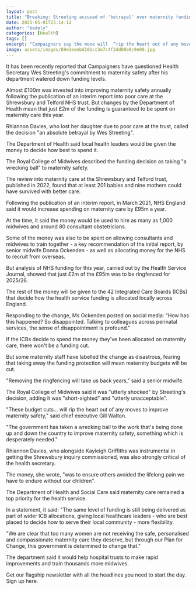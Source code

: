 ```yaml
---
layout: post
title: "Breaking: Streeting accused of 'betrayal' over maternity funding plan"
date: 2025-05-01T23:14:12
author: "badely"
categories: [Health]
tags: []
excerpt: "Campaigners say the move will  “rip the heart out of any moves to improve maternity safety”."
image: assets/images/89e1eeebd101cc3e7c4f2dd00e0c9e90.jpg
---
```


It has been recently reported that Campaigners have questioned Health Secretary Wes Streeting's commitment to maternity safety after his department watered down funding levels.

Almost £100m was invested into improving maternity safety annually following the publication of an interim report into poor care at the Shrewsbury and Telford NHS trust. But changes by the Department of Health mean that just £2m of the funding is guaranteed to be spent on maternity care this year.

Rhiannon Davies, who lost her daughter due to poor care at the trust, called the decision "an absolute betrayal by Wes Streeting". 

The Department of Health said local health leaders would be given the money to decide how best to spend it.

The Royal College of Midwives described the funding decision as taking "a wrecking ball" to maternity safety.

The review into maternity care at the Shrewsbury and Telford trust, published in 2022, found that at least 201 babies and nine mothers could have survived with better care. 

Following the publication of an interim report, in March 2021, NHS England said it would increase spending on maternity care by £95m a year. 

At the time, it said the money would be used to hire as many as 1,000 midwives and around 80 consultant obstetricians.

Some of the money was also to be spent on allowing consultants and midwives to train together - a key recommendation of the initial report, by senior midwife Donna Ockenden - as well as allocating money for the NHS to recruit from overseas. 

But analysis of NHS funding for this year, carried out by the Health Service Journal, showed that just £2m of the £95m was to be ringfenced for 2025/26. 

The rest of the money will be given to the 42 Integrated Care Boards (ICBs) that decide how the health service funding is allocated locally across England. 

Responding to the change, Ms Ockenden posted on social media: "How has this happened? So disappointed. Talking to colleagues across perinatal services, the sense of disappointment is profound."

If the ICBs decide to spend the money they've been allocated on maternity care, there won't be a funding cut. 

But some maternity staff have labelled the change as disastrous, fearing that taking away the funding protection will mean maternity budgets will be cut. 

"Removing the ringfencing will take us back years," said a senior midwife.

The Royal College of Midwives said it was "utterly shocked" by Streeting's decision, adding it was "short-sighted" and "utterly unacceptable". 

"These budget cuts… will rip the heart out of any moves to improve maternity safety," said chief executive Gill Walton. 

"The government has taken a wrecking ball to the work that's being done up and down the country to improve maternity safety, something which is desperately needed."

Rhiannon Davies, who alongside Kayleigh Griffiths was instrumental in getting the Shrewsbury inquiry commissioned, was also strongly critical of the health secretary.

The money, she wrote, "was to ensure others avoided the lifelong pain we have to endure without our children". 

The Department of Health and Social Care said maternity care remained a top priority for the health service. 

In a statement, it said: "The same level of funding is still being delivered as part of wider ICB allocations, giving local healthcare leaders - who are best placed to decide how to serve their local community - more flexibility.

"We are clear that too many women are not receiving the safe, personalised and compassionate maternity care they deserve, but through our Plan for Change, this government is determined to change that." 

The department said it would help hospital trusts to make rapid improvements and train thousands more midwives. 

Get our flagship newsletter with all the headlines you need to start the day. Sign up here.

